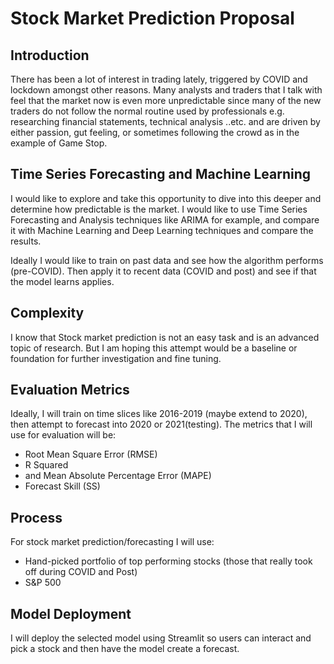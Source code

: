 # Stock Market Prediction Proposal	

## Introduction

There has been a lot of interest in trading lately, triggered by COVID and lockdown amongst other reasons. Many analysts and traders that I talk with feel that the market now is even more unpredictable since many of the new traders do not follow the normal routine used by professionals e.g. researching financial statements, technical analysis ..etc. and are driven by either passion, gut feeling, or sometimes following the crowd as in the example of Game Stop.

## Time Series Forecasting and Machine Learning

I would like to explore and take this opportunity to dive into this deeper and determine how predictable is the market. I would like to use Time Series Forecasting and Analysis techniques like ARIMA for example, and compare it with Machine Learning and Deep Learning techniques and compare the results. 

Ideally I would like to train on past data and see how the algorithm performs (pre-COVID). Then apply it to recent data (COVID and post) and see if that the model learns applies.

## Complexity

I know that Stock market prediction is not an easy task and is an advanced topic of research. But I am hoping this attempt would be a baseline or foundation for further investigation and fine tuning. 

## Evaluation Metrics

Ideally, I will train on time slices like 2016-2019 (maybe extend to 2020), then attempt to forecast into 2020 or 2021(testing). The metrics that I will use for evaluation will be:

* Root Mean Square Error (RMSE)
* R Squared
* and Mean Absolute Percentage Error (MAPE)
* Forecast Skill (SS)

## Process

For stock market prediction/forecasting I will use:

* Hand-picked portfolio of top performing stocks (those that really took off during COVID and Post)
* S&P 500 

## Model Deployment

I will deploy the selected model using Streamlit so users can interact and pick a stock and then have the model create a forecast. 

